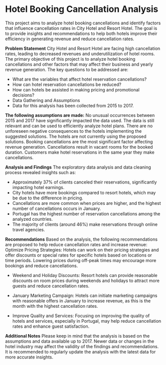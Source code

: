 # Hotel Booking Cancellation Analysis
This project aims to analyze hotel booking cancellations and identify factors that influence cancellation rates in City Hotel and Resort Hotel. The goal is to provide insights and recommendations to help both hotels improve their efficiency in generating revenue and reduce cancellation rates.

**Problem Statement**
City Hotel and Resort Hotel are facing high cancellation rates, leading to decreased revenues and underutilization of hotel rooms. The primary objective of this project is to analyze hotel booking cancellations and other factors that may affect their business and yearly revenue generation. The key questions to be addressed are:
* What are the variables that affect hotel reservation cancellations?
* How can hotel reservation cancellations be reduced?
* How can hotels be assisted in making pricing and promotional decisions?
* Data Gathering and Assumptions
* Data for this analysis has been collected from 2015 to 2017.
 
 **The following assumptions are made:**
No unusual occurrences between 2015 and 2017 have significantly impacted the data used.
The data is still relevant and can be used to efficiently analyze hotel plans.
There are no unforeseen negative consequences to the hotels implementing the suggested solutions.
The hotels are not currently using the proposed solutions.
Booking cancellations are the most significant factor affecting revenue generation.
Cancellations result in vacant rooms for the booked duration.
Customers make hotel reservations in the same year they make cancellations.

**Analysis and Findings**
The exploratory data analysis and data cleaning process revealed insights such as:
* Approximately 37% of clients canceled their reservations, significantly impacting hotel earnings.
* City hotels have more bookings compared to resort hotels, which may be due to the difference in pricing.
* Cancellations are more common when prices are higher, and the highest number of cancellations occurs in January.
* Portugal has the highest number of reservation cancellations among the analyzed countries.
* The majority of clients (around 46%) make reservations through online travel agencies.
  
**Recommendations**
Based on the analysis, the following recommendations are proposed to help reduce cancellation rates and increase revenue:
Optimize Pricing Strategies: Hotels can work on their pricing strategies and offer discounts or special rates for specific hotels based on locations or time periods. Lowering prices during off-peak times may encourage more bookings and reduce cancellations.

* Weekend and Holiday Discounts: Resort hotels can provide reasonable discounts on room prices during weekends and holidays to attract more guests and reduce cancellation rates.

* January Marketing Campaign: Hotels can initiate marketing campaigns with reasonable offers in January to increase revenue, as this is the month with the highest cancellation rates.

* Improve Quality and Services: Focusing on improving the quality of hotels and services, especially in Portugal, may help reduce cancellation rates and enhance guest satisfaction.


**Additional Notes**
Please keep in mind that the analysis is based on the assumptions and data available up to 2017. Newer data or changes in the hotel industry may affect the validity of the findings and recommendations. It is recommended to regularly update the analysis with the latest data for more accurate insights.
